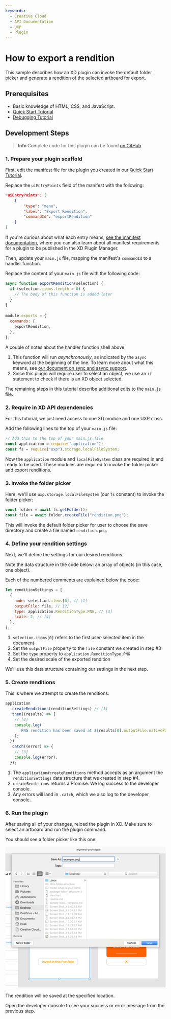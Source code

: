 ```yaml
---
keywords:
  - Creative Cloud
  - API Documentation
  - UXP
  - Plugin
---
```


# How to export a rendition

This sample describes how an XD plugin can invoke the default folder picker and generate a rendition of the selected artboard for export.

## Prerequisites

- Basic knowledge of HTML, CSS, and JavaScript.
- [Quick Start Tutorial](/develop/tutorials/quick-start/)
- [Debugging Tutorial](/develop/tutorials/debugging/)

## Development Steps

> **Info**
> Complete code for this plugin can be found [on GitHub](https://github.com/AdobeXD/Plugin-Samples/tree/master/how-to-export-a-rendition).

### 1. Prepare your plugin scaffold

First, edit the manifest file for the plugin you created in our [Quick Start Tutorial](/develop/tutorials/quick-start).

Replace the `uiEntryPoints` field of the manifest with the following:

```json
"uiEntryPoints": [
    {
        "type": "menu",
        "label": "Export Rendition",
        "commandId": "exportRendition"
    }
]
```

If you're curious about what each entry means, [see the manifest documentation](/develop/plugin-development/plugin-structure/manifest/), where you can also learn about all manifest requirements for a plugin to be published in the XD Plugin Manager.

Then, update your `main.js` file, mapping the manifest's `commandId` to a handler function.

Replace the content of your `main.js` file with the following code:

```js
async function exportRendition(selection) {
  if (selection.items.length > 0) {
    // The body of this function is added later
  }
}

module.exports = {
  commands: {
    exportRendition,
  },
};
```

A couple of notes about the handler function shell above:

1. This function will run _asynchronously_, as indicated by the `async` keyword at the beginning of the line. To learn more about what this means, see [our document on sync and async support](/develop/plugin-development/javascript-and-xd/sync-async/).
1. Since this plugin will require user to select an object, we use an `if` statement to check if there is an XD object selected.

The remaining steps in this tutorial describe additional edits to the `main.js` file.

### 2. Require in XD API dependencies

For this tutorial, we just need access to one XD module and one UXP class.

Add the following lines to the top of your `main.js` file:

```js
// Add this to the top of your main.js file
const application = require("application");
const fs = require("uxp").storage.localFileSystem;
```

Now the `application` module and `localFileSystem` class are required in and ready to be used. These modules are required to invoke the folder picker and export renditions.

### 3. Invoke the folder picker

Here, we'll use `uxp.storage.localFileSystem` (our `fs` constant) to invoke the folder picker:

```js
const folder = await fs.getFolder();
const file = await folder.createFile("rendition.png");
```

This will invoke the default folder picker for user to choose the save directory and create a file named `rendition.png`.

### 4. Define your rendition settings

Next, we'll define the settings for our desired renditions.

Note the data structure in the code below: an array of objects (in this case, one object).

Each of the numbered comments are explained below the code:

```js
let renditionSettings = [
  {
    node: selection.items[0], // [1]
    outputFile: file, // [2]
    type: application.RenditionType.PNG, // [3]
    scale: 2, // [4]
  },
];
```

1. `selection.items[0]` refers to the first user-selected item in the document
2. Set the `outputFile` property to the `file` constant we created in step #3
3. Set the `type` property to `application.RenditionType.PNG`
4. Set the desired scale of the exported rendition

We'll use this data structure containing our settings in the next step.

### 5. Create renditions

This is where we attempt to create the renditions:

```js
application
  .createRenditions(renditionSettings) // [1]
  .then((results) => {
    // [2]
    console.log(
      `PNG rendition has been saved at ${results[0].outputFile.nativePath}`
    );
  })
  .catch((error) => {
    // [3]
    console.log(error);
  });
```

1. The `application#createRenditions` method accepts as an argument the `renditionSettings` data structure that we created in step #4.
2. `createRenditions` returns a Promise. We log success to the developer console.
3. Any errors will land in `.catch`, which we also log to the developer console.

### 6. Run the plugin

After saving all of your changes, reload the plugin in XD. Make sure to select an artboard and run the plugin command.

You should see a folder picker like this one:

![System folder picker screen](../../images/export-rendition-pick-file.png)

The rendition will be saved at the specified location.

Open the developer console to see your success or error message from the previous step.
